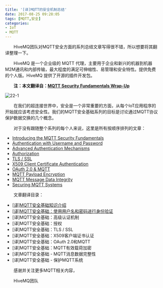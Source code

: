 ```yaml
---
title: '[译]MQTT的安全机制总结'
date: 2017-08-25 09:28:05
tags: [MQTT,安全]
categories: 
- IoT
- MQTT
---
```


　　HiveMQ团队对MQTT安全方面的系列总结文章写得很不错，所以想要将其翻译整理一下。

<!--more-->

　　HiveMQ 是一个企业级的 MQTT 代理，主要用于企业和新兴的机器到机器M2M通讯和内部传输，最大程度的满足可伸缩性、易管理和安全特性。提供免费的个人版。HiveMQ 提供了开源的插件开发包。


　　**注：本文翻译自：[MQTT Security Fundamentals Wrap-Up](http://www.hivemq.com/blog/mqtt-security-fundamentals-wrap-up)**

![22-1](http://www.hivemq.com/wp-content/uploads/mqttsecurityfundamentals.png)

　　在我们的超连接世界中，安全是一个非常重要的方面，从每个IoT应用程序的开始就应该考虑安全性。我们的MQTT安全基础系列的目标是讨论通过MQTT协议保护数据交换的几个概念。

　　对于没有跟随整个系列的每个人来说，这里是所有按顺序排列的文章：

- [Introducing the MQTT Security Fundamentals](http://www.hivemq.com/introducing-the-mqtt-security-fundamentals/)
- [Authentication with Username and Password](http://www.hivemq.com/mqtt-security-fundamentals-authentication-username-password/)
- [Advanced Authentication Mechanisms](http://www.hivemq.com/mqtt-security-fundamentals-advanced-authentication-mechanisms/)
- [Authorization](http://www.hivemq.com/mqtt-security-fundamentals-authorization/)
- [TLS / SSL](http://www.hivemq.com/mqtt-security-fundamentals-tls-ssl/)
- [X509 Client Certificate Authentication](http://www.hivemq.com/mqtt-security-fundamentals-x509-client-certificate-authentication/)
- [OAuth 2.0 & MQTT](http://www.hivemq.com/mqtt-security-fundamentals-oauth-2-0-mqtt/)
- [MQTT Payload Encryption](http://www.hivemq.com/mqtt-security-fundamentals-payload-encryption/)
- [MQTT Message Data Integrity](http://www.hivemq.com/mqtt-security-fundamentals-mqtt-message-data-integrity/)
- [Securing MQTT Systems](http://www.hivemq.com/mqtt-security-fundamentals-securing-mqtt-systems/)

　　文章翻译目录：

- [[译]MQTT安全基础知识介绍](http://fanzhenyu.me/2017/08/23/译-MQTT安全基础知识介绍/)
- [[译]MQTT安全基础：使用用户名和密码进行身份验证](http://fanzhenyu.me/2017/08/24/译-MQTT安全基础：使用用户名和密码进行身份验证/)
- [译]MQTT安全基础：高级认证机制
- [译]MQTT安全基础：授权
- [译]MQTT安全基础：TLS / SSL
- [译]MQTT安全基础：X509客户端证书认证
- [译]MQTT安全基础：OAuth 2.0和MQTT
- [译]MQTT安全基础：MQTT有效载荷加密
- [译]MQTT安全基础 - MQTT消息数据完整性
- [译]MQTT安全基础 - 保护MQTT系统

　　感谢并关注更多MQTT相关内容， 

　　HiveMQ团队 
